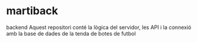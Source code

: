 # martiback
backend
Aquest repositori conté la lògica del servidor, les API i la connexió amb la base de dades de la tenda de botes de futbol

